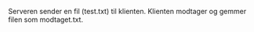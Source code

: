 Serveren sender en fil (test.txt) til klienten.
Klienten modtager og gemmer filen som modtaget.txt.
